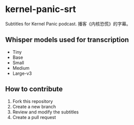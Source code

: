 # kernel-panic-srt

Subtitles for Kernel Panic podcast. 播客《内核恐慌》的字幕。

## Whisper models used for transcription

- Tiny
- Base
- Small
- Medium
- Large-v3

## How to contribute

1. Fork this repository
2. Create a new branch
3. Review and modify the subtitles
4. Create a pull request
